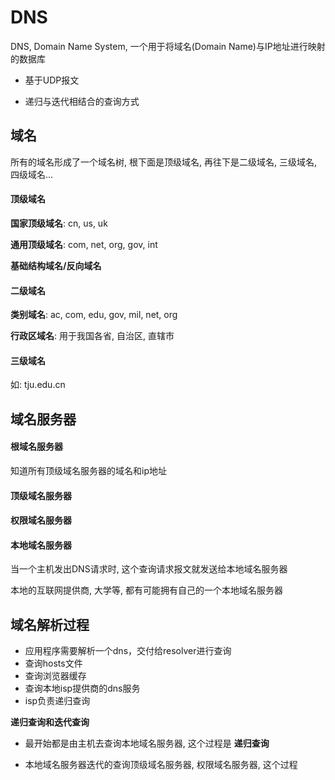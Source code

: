 # DNS

DNS, Domain Name System, 一个用于将域名(Domain Name)与IP地址进行映射的数据库

- 基于UDP报文

- 递归与迭代相结合的查询方式

  



## 域名

所有的域名形成了一个域名树, 根下面是顶级域名, 再往下是二级域名, 三级域名, 四级域名...



#### 顶级域名

**国家顶级域名**: cn, us, uk

**通用顶级域名**: com, net, org, gov, int

**基础结构域名/反向域名**



#### 二级域名

**类别域名**: ac, com, edu, gov, mil, net, org

**行政区域名**: 用于我国各省, 自治区, 直辖市



#### 三级域名

如: tju.edu.cn





## 域名服务器

#### 根域名服务器

知道所有顶级域名服务器的域名和ip地址



#### 顶级域名服务器



#### 权限域名服务器



#### 本地域名服务器

当一个主机发出DNS请求时, 这个查询请求报文就发送给本地域名服务器

本地的互联网提供商, 大学等, 都有可能拥有自己的一个本地域名服务器





## 域名解析过程

- 应用程序需要解析一个dns，交付给resolver进行查询
- 查询hosts文件
- 查询浏览器缓存
- 查询本地isp提供商的dns服务
- isp负责递归查询

**递归查询和迭代查询**

 

- 最开始都是由主机去查询本地域名服务器, 这个过程是 **递归查询**

- 本地域名服务器迭代的查询顶级域名服务器, 权限域名服务器, 这个过程